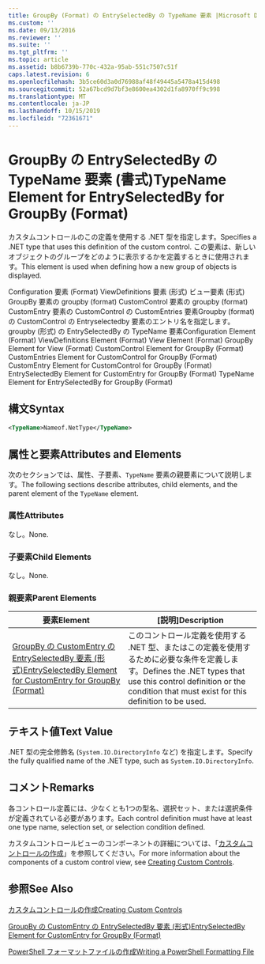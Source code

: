 ```yaml
---
title: GroupBy (Format) の EntrySelectedBy の TypeName 要素 |Microsoft Docs
ms.custom: ''
ms.date: 09/13/2016
ms.reviewer: ''
ms.suite: ''
ms.tgt_pltfrm: ''
ms.topic: article
ms.assetid: b8b6739b-770c-432a-95ab-551c7507c51f
caps.latest.revision: 6
ms.openlocfilehash: 3b5ce60d3a0d76988af48f49445a5478a415d498
ms.sourcegitcommit: 52a67bcd9d7bf3e8600ea4302d1fa8970ff9c998
ms.translationtype: MT
ms.contentlocale: ja-JP
ms.lasthandoff: 10/15/2019
ms.locfileid: "72361671"
---
```

# <a name="typename-element-for-entryselectedby-for-groupby-format"></a><span data-ttu-id="9528b-102">GroupBy の EntrySelectedBy の TypeName 要素 (書式)</span><span class="sxs-lookup"><span data-stu-id="9528b-102">TypeName Element for EntrySelectedBy for GroupBy (Format)</span></span>

<span data-ttu-id="9528b-103">カスタムコントロールのこの定義を使用する .NET 型を指定します。</span><span class="sxs-lookup"><span data-stu-id="9528b-103">Specifies a .NET type that uses this definition of the custom control.</span></span> <span data-ttu-id="9528b-104">この要素は、新しいオブジェクトのグループをどのように表示するかを定義するときに使用されます。</span><span class="sxs-lookup"><span data-stu-id="9528b-104">This element is used when defining how a new group of objects is displayed.</span></span>

<span data-ttu-id="9528b-105">Configuration 要素 (Format) ViewDefinitions 要素 (形式) ビュー要素 (形式) GroupBy 要素の groupby (format) CustomControl 要素の groupby (format) CustomEntry 要素の CustomControl の CustomEntries 要素Groupby (format) の CustomControl の Entryselectedby 要素のエントリ名を指定します。 groupby (形式) の EntrySelectedBy の TypeName 要素</span><span class="sxs-lookup"><span data-stu-id="9528b-105">Configuration Element (Format) ViewDefinitions Element (Format) View Element (Format) GroupBy Element for View (Format) CustomControl Element for GroupBy (Format) CustomEntries Element for CustomControl for GroupBy (Format) CustomEntry Element for CustomControl for GroupBy (Format) EntrySelectedBy Element for CustomEntry for GroupBy (Format) TypeName Element for EntrySelectedBy for GroupBy (Format)</span></span>

## <a name="syntax"></a><span data-ttu-id="9528b-106">構文</span><span class="sxs-lookup"><span data-stu-id="9528b-106">Syntax</span></span>

```xml
<TypeName>Nameof.NetType</TypeName>
```

## <a name="attributes-and-elements"></a><span data-ttu-id="9528b-107">属性と要素</span><span class="sxs-lookup"><span data-stu-id="9528b-107">Attributes and Elements</span></span>

<span data-ttu-id="9528b-108">次のセクションでは、属性、子要素、`TypeName` 要素の親要素について説明します。</span><span class="sxs-lookup"><span data-stu-id="9528b-108">The following sections describe attributes, child elements, and the parent element of the `TypeName` element.</span></span>

### <a name="attributes"></a><span data-ttu-id="9528b-109">属性</span><span class="sxs-lookup"><span data-stu-id="9528b-109">Attributes</span></span>

<span data-ttu-id="9528b-110">なし。</span><span class="sxs-lookup"><span data-stu-id="9528b-110">None.</span></span>

### <a name="child-elements"></a><span data-ttu-id="9528b-111">子要素</span><span class="sxs-lookup"><span data-stu-id="9528b-111">Child Elements</span></span>

<span data-ttu-id="9528b-112">なし。</span><span class="sxs-lookup"><span data-stu-id="9528b-112">None.</span></span>

### <a name="parent-elements"></a><span data-ttu-id="9528b-113">親要素</span><span class="sxs-lookup"><span data-stu-id="9528b-113">Parent Elements</span></span>

|<span data-ttu-id="9528b-114">要素</span><span class="sxs-lookup"><span data-stu-id="9528b-114">Element</span></span>|<span data-ttu-id="9528b-115">[説明]</span><span class="sxs-lookup"><span data-stu-id="9528b-115">Description</span></span>|
|-------------|-----------------|
|[<span data-ttu-id="9528b-116">GroupBy の CustomEntry の EntrySelectedBy 要素 (形式)</span><span class="sxs-lookup"><span data-stu-id="9528b-116">EntrySelectedBy Element for CustomEntry for GroupBy (Format)</span></span>](./entryselectedby-element-for-customentry-for-groupby-format.md)|<span data-ttu-id="9528b-117">このコントロール定義を使用する .NET 型、またはこの定義を使用するために必要な条件を定義します。</span><span class="sxs-lookup"><span data-stu-id="9528b-117">Defines the .NET types that use this control definition or the condition that must exist for this definition to be used.</span></span>|

## <a name="text-value"></a><span data-ttu-id="9528b-118">テキスト値</span><span class="sxs-lookup"><span data-stu-id="9528b-118">Text Value</span></span>

<span data-ttu-id="9528b-119">.NET 型の完全修飾名 (`System.IO.DirectoryInfo` など) を指定します。</span><span class="sxs-lookup"><span data-stu-id="9528b-119">Specify the fully qualified name of the .NET type, such as `System.IO.DirectoryInfo`.</span></span>

## <a name="remarks"></a><span data-ttu-id="9528b-120">コメント</span><span class="sxs-lookup"><span data-stu-id="9528b-120">Remarks</span></span>

<span data-ttu-id="9528b-121">各コントロール定義には、少なくとも1つの型名、選択セット、または選択条件が定義されている必要があります。</span><span class="sxs-lookup"><span data-stu-id="9528b-121">Each control definition must have at least one type name, selection set, or selection condition defined.</span></span>

<span data-ttu-id="9528b-122">カスタムコントロールビューのコンポーネントの詳細については、「[カスタムコントロールの作成](./creating-custom-controls.md)」を参照してください。</span><span class="sxs-lookup"><span data-stu-id="9528b-122">For more information about the components of a custom control view, see [Creating Custom Controls](./creating-custom-controls.md).</span></span>

## <a name="see-also"></a><span data-ttu-id="9528b-123">参照</span><span class="sxs-lookup"><span data-stu-id="9528b-123">See Also</span></span>

[<span data-ttu-id="9528b-124">カスタムコントロールの作成</span><span class="sxs-lookup"><span data-stu-id="9528b-124">Creating Custom Controls</span></span>](./creating-custom-controls.md)

[<span data-ttu-id="9528b-125">GroupBy の CustomEntry の EntrySelectedBy 要素 (形式)</span><span class="sxs-lookup"><span data-stu-id="9528b-125">EntrySelectedBy Element for CustomEntry for GroupBy (Format)</span></span>](./entryselectedby-element-for-customentry-for-groupby-format.md)

[<span data-ttu-id="9528b-126">PowerShell フォーマットファイルの作成</span><span class="sxs-lookup"><span data-stu-id="9528b-126">Writing a PowerShell Formatting File</span></span>](./writing-a-powershell-formatting-file.md)
